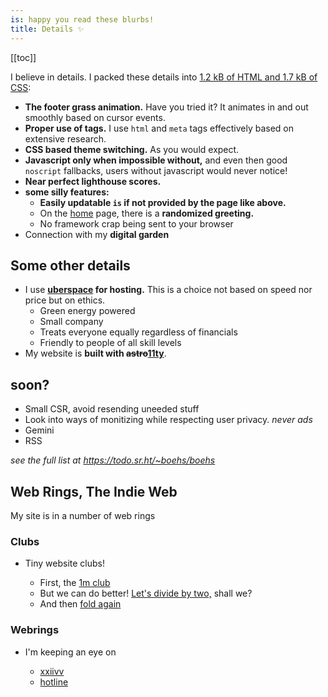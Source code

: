 ```yaml
---
is: happy you read these blurbs!
title: Details ✨
---
```


[[toc]]

I believe in details. I packed these details into [1.2 kB of HTML and 1.7 kB of CSS](/template):

- **The footer grass animation.** Have you tried it? It animates in and out smoothly based on cursor events.
- **Proper use of tags.** I use `html` and `meta` tags effectively based on extensive research.
- **CSS based theme switching.** As you would expect.
- **Javascript only when impossible without,** and even then good `noscript` fallbacks, users without javascript would never notice!
- **Near perfect lighthouse scores.**
- **some silly features:**
  - **Easily updatable `is` if not provided by the page like above.**
  - On the [home](/) page, there is a **randomized greeting.**
  - No framework crap being sent to your browser
- Connection with my **digital garden**

## Some other details

- I use **[uberspace](https://uberspace.de) for hosting.** This is a choice not based on speed nor price but on ethics.
  - Green energy powered
  - Small company
  - Treats everyone equally regardless of financials
  - Friendly to people of all skill levels
- My website is **built with ~~astro~~[11ty](https://11ty.dev)**.

## soon?

- Small CSR, avoid resending uneeded stuff
- Look into ways of monitizing while respecting user privacy. _never ads_
- Gemini
- RSS

*see the full list at <https://todo.sr.ht/~boehs/boehs>*

## Web Rings, The Indie Web

My site is in a number of web rings

### Clubs

- Tiny website clubs!
  
  - First, the [1m club](https://1mb.club)
  - But we can do better! [Let's divide by two,](https://512kb.club/) shall we?
  - And then [fold again](https://250kb.club)

### Webrings

- I'm keeping an eye on
  
  - [xxiivv](https://webring.xxiivv.com)
  - [hotline](https://hotlinewebring.club)

